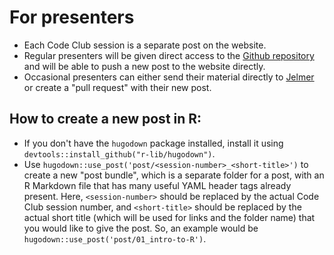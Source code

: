 
# For presenters

- Each Code Club session is a separate post on the website.
- Regular presenters will be given direct access to the [Github repository](https://github.com/biodash/biodash.github.io)
  and will be able to push a new post to the website directly.
- Occasional presenters can either send their material directly to [Jelmer](mailto:poelstra.1@osu.edu)
  or create a "pull request" with their new post.

## How to create a new post in R:

- If you don't have the `hugodown` package installed, install it using `devtools::install_github("r-lib/hugodown")`.
- Use `hugodown::use_post('post/<session-number>_<short-title>')` to create a new "post bundle", which is a separate folder for a post,
  with an R Markdown file that has many useful YAML header tags already present. Here, `<session-number>` should be replaced
  by the actual Code Club session number, and `<short-title>` should be replaced by the actual short title (which will be used
  for links and the folder name) that you would like to give the post. So, an example would be `hugodown::use_post('post/01_intro-to-R')`.


 

<br/> <br/> <br/> <br/>
